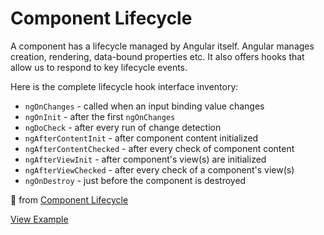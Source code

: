 # Component Lifecycle

A component has a lifecycle managed by Angular itself. Angular manages creation, rendering, data-bound properties etc. It also offers hooks that allow us to respond to key lifecycle events.

Here is the complete lifecycle hook interface inventory:

- `ngOnChanges` - called when an input binding value changes
- `ngOnInit` - after the first `ngOnChanges`
- `ngDoCheck` - after every run of change detection
- `ngAfterContentInit` - after component content initialized
- `ngAfterContentChecked` - after every check of component content
- `ngAfterViewInit` - after component's view(s) are initialized
- `ngAfterViewChecked` - after every check of a component's view(s)
- `ngOnDestroy` - just before the component is destroyed

📄 from [Component Lifecycle](https://angular.io/docs/ts/latest/guide/lifecycle-hooks.html)

[View Example](http://plnkr.co/edit/0ysVkNc6jojvlflrG5ll?p=preview)
